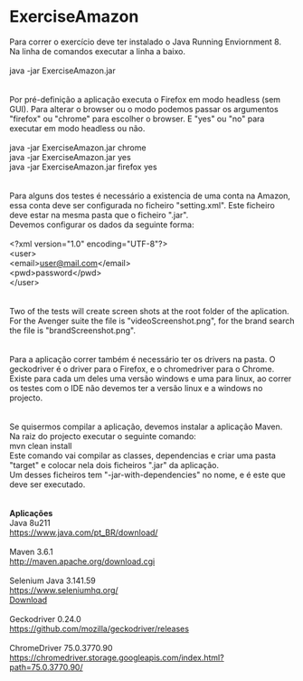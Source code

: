# ExerciseAmazon

Para correr o exercício deve ter instalado o Java Running Enviornment 8. <br>
Na linha de comandos executar a linha a baixo.<br>
<br>
java -jar ExerciseAmazon.jar <br>
<br><br>
Por pré-definição a aplicação executa o Firefox em modo headless (sem GUI). Para alterar o browser ou o modo podemos 
passar os argumentos "firefox" ou "chrome" para escolher o browser. E "yes" ou "no" para executar em modo headless ou 
não. <br><br>
java -jar ExerciseAmazon.jar chrome <br>
java -jar ExerciseAmazon.jar yes <br>
java -jar ExerciseAmazon.jar firefox yes <br>
<br><br>
Para alguns dos testes é necessário a existencia de uma conta na Amazon, essa conta deve ser configurada no ficheiro 
"setting.xml". Este ficheiro deve estar na mesma pasta que o ficheiro ".jar". <br>
Devemos configurar os dados da seguinte forma: <br><br>
\<?xml version="1.0" encoding="UTF-8"?> <br>
\<user> <br>
    \<email>user@mail.com\</email> <br>
    \<pwd>password\</pwd> <br>
\</user> <br>
<br><br>
Two of the tests will create screen shots at the root folder of the aplication. For the Avenger suite the file is 
"videoScreenshot.png", for the brand search the file is "brandScreenshot.png". <br>
<br><br>
Para a aplicação correr também é necessário ter os drivers na pasta. O geckodriver é o driver para o Firefox, e o 
chromedriver para o Chrome. Existe para cada um deles uma versão windows e uma para linux, ao correr os testes com o 
IDE não devemos ter a versão linux e a windows no projecto. <br>
<br><br>
Se quisermos compilar a aplicação, devemos instalar a aplicação Maven. <br>
Na raiz do projecto executar o seguinte comando: <br>
mvn clean install <br>
Este comando vai compilar as classes, dependencias e criar uma pasta "target" e colocar nela dois ficheiros ".jar" da 
aplicação. <br>
Um desses ficheiros tem "-jar-with-dependencies" no nome, e é este que deve ser executado. <br>
<br><br>
<b>Aplicações</b><br>
Java 8u211 <br>
https://www.java.com/pt_BR/download/ <br>
<br>
Maven 3.6.1 <br>
http://maven.apache.org/download.cgi <br>
<br>
Selenium Java 3.141.59 <br>
https://www.seleniumhq.org/ <br>
<a href="https://bit.ly/2zm3ZzF">Download</a> <br>
<br>
Geckodriver 0.24.0 <br>
https://github.com/mozilla/geckodriver/releases <br>
<br>
ChromeDriver 75.0.3770.90 <br>
https://chromedriver.storage.googleapis.com/index.html?path=75.0.3770.90/ <br>